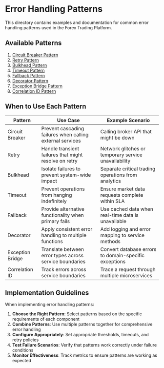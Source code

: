 # Error Handling Patterns

This directory contains examples and documentation for common error handling patterns used in the Forex Trading Platform.

## Available Patterns

1. [Circuit Breaker Pattern](circuit_breaker.md)
2. [Retry Pattern](retry.md)
3. [Bulkhead Pattern](bulkhead.md)
4. [Timeout Pattern](timeout.md)
5. [Fallback Pattern](fallback.md)
6. [Decorator Pattern](decorator.md)
7. [Exception Bridge Pattern](exception_bridge.md)
8. [Correlation ID Pattern](correlation_id.md)

## When to Use Each Pattern

| Pattern | Use Case | Example Scenario |
|---------|----------|------------------|
| Circuit Breaker | Prevent cascading failures when calling external services | Calling broker API that might be down |
| Retry | Handle transient failures that might resolve on retry | Network glitches or temporary service unavailability |
| Bulkhead | Isolate failures to prevent system-wide impact | Separate critical trading operations from analytics |
| Timeout | Prevent operations from hanging indefinitely | Ensure market data requests complete within SLA |
| Fallback | Provide alternative functionality when primary fails | Use cached data when real-time data is unavailable |
| Decorator | Apply consistent error handling to multiple functions | Add logging and error mapping to service methods |
| Exception Bridge | Translate between error types across service boundaries | Convert database errors to domain-specific exceptions |
| Correlation ID | Track errors across service boundaries | Trace a request through multiple microservices |

## Implementation Guidelines

When implementing error handling patterns:

1. **Choose the Right Pattern**: Select patterns based on the specific requirements of each component
2. **Combine Patterns**: Use multiple patterns together for comprehensive error handling
3. **Configure Appropriately**: Set appropriate thresholds, timeouts, and retry policies
4. **Test Failure Scenarios**: Verify that patterns work correctly under failure conditions
5. **Monitor Effectiveness**: Track metrics to ensure patterns are working as expected
